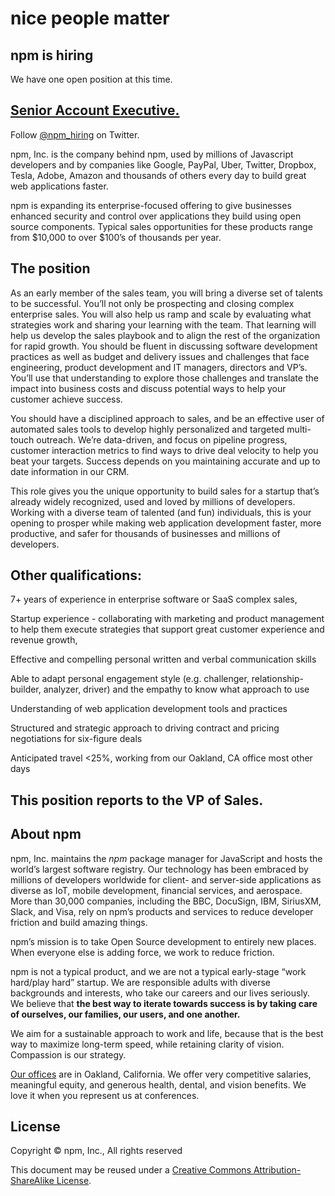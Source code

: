 <hgroup>
  <h1>nice people matter</h1>
  <h2>npm is hiring</h2>
</hgroup>

We have one open position at this time.

## [Senior Account Executive.](https://jobs.lever.co/npmjs)



Follow [@npm_hiring](https://twitter.com/npm_hiring) on Twitter.

npm, Inc. is the company behind npm, used by millions of Javascript developers and by companies like Google, PayPal, Uber, Twitter, Dropbox, Tesla, Adobe, Amazon and thousands of others every day to build great web applications faster.

npm is expanding its enterprise-focused offering to give businesses enhanced security and control over applications they build using open source components. Typical sales opportunities for these products range from $10,000 to over $100’s of thousands per year.

## The position
As an early member of the sales team, you will bring a diverse set of talents to be successful. You’ll not only be prospecting and closing complex enterprise sales. You will also help us ramp and scale by evaluating what strategies work and sharing your learning with the team. That learning will help us develop the sales playbook and to align the rest of the organization for rapid growth. You should be fluent in discussing software development practices as well as budget and delivery issues and challenges that face engineering, product development and IT managers, directors and VP’s. You’ll use that understanding to explore those challenges and translate the impact into business costs and discuss potential ways to help your customer achieve success. 

You should have a disciplined approach to sales, and be an effective user of automated sales tools to develop highly personalized and targeted multi-touch outreach. We’re data-driven, and focus on pipeline progress, customer interaction metrics to find ways to drive deal velocity to help you beat your targets. Success depends on you maintaining accurate and up to date information in our CRM.

This role gives you the unique opportunity to build sales for a startup that’s already widely recognized, used and loved by millions of developers. Working with a diverse team of talented (and fun) individuals, this is your opening to prosper while making web application development faster, more productive, and safer for thousands of businesses and millions of developers.

## Other qualifications:
7+ years of experience in enterprise software or SaaS complex sales,

Startup experience - collaborating with marketing and product management to help them execute strategies that support great customer experience and revenue growth,

Effective and compelling personal written and verbal communication skills	

Able to adapt personal engagement style (e.g. challenger, relationship-builder, analyzer, driver) and the empathy to know what approach to use
	
Understanding of web application development tools and practices
	
Structured and strategic approach to driving contract and pricing negotiations for six-figure deals

Anticipated travel <25%, working from our Oakland, CA office most other days

## This position reports to the VP of Sales.

## About npm

npm, Inc. maintains the _npm_ package manager for JavaScript and hosts the world’s largest software registry. Our technology has been embraced by millions of developers worldwide for client- and server-side applications as diverse as IoT, mobile development, financial services, and aerospace. More than 30,000 companies, including the BBC, DocuSign, IBM, SiriusXM, Slack, and Visa, rely on npm’s products and services to reduce developer friction and build amazing things.

npm’s mission is to take Open Source development to entirely new places. When everyone else is adding force, we work to reduce friction.

npm is not a typical product, and we are not a typical early-stage “work hard/play hard” startup. We are responsible adults with diverse backgrounds and interests, who take our careers and our lives seriously. We believe that __the best way to iterate towards success is by taking care of ourselves, our families, our users, and one another.__

We aim for a sustainable approach to work and life, because that is the best way to maximize long-term speed, while retaining clarity of vision. Compassion is our strategy.

[Our offices][offices] are in Oakland, California. We offer very competitive salaries, meaningful equity, and generous health, dental, and vision benefits. We love it when you represent us at conferences.

## License

Copyright &copy; npm, Inc., All rights reserved

This document may be reused under a [Creative Commons Attribution-ShareAlike License](http://creativecommons.org/licenses/by-sa/4.0/).


[offices]: https://www.google.com/maps/place/1999+Harrison+St,+Oakland,+CA+94612/@37.8077715,-122.2673374,17z/data=!3m1!4b1!4m2!3m1!1s0x808f874d2c997df9:0x8afe4a3bcea14bc3
